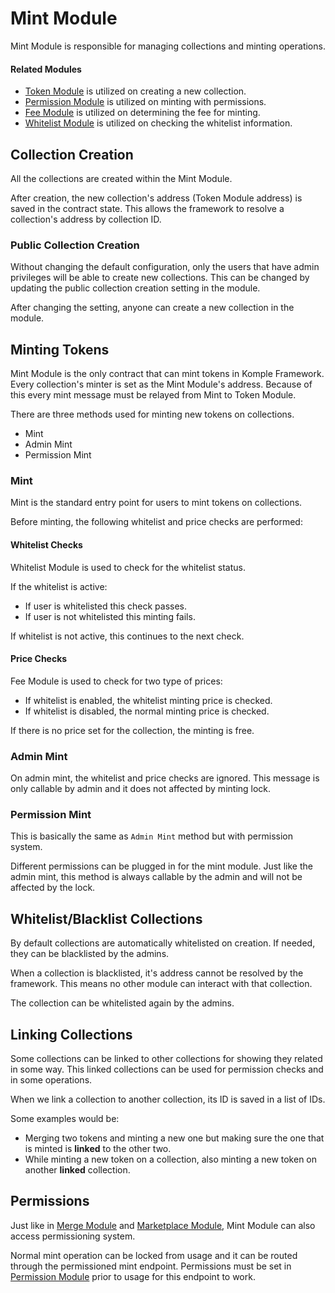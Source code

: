 # Mint Module

Mint Module is responsible for managing collections and minting operations.

#### Related Modules

- [Token Module](/docs/komple-framework/modules/08-Token-Module.md) is utilized on creating a new collection.
- [Permission Module](/docs/komple-framework/modules/07-Permission-Module.md) is utilized on minting with permissions.
- [Fee Module](/docs/komple-framework/modules/01-Fee-Module.md) is utilized on determining the fee for minting.
- [Whitelist Module](/docs/komple-framework/modules/09-Whitelist-Module.md) is utilized on checking the whitelist information.

## Collection Creation

All the collections are created within the Mint Module. 

After creation, the new collection's address (Token Module address) is saved in the contract state. This allows the framework to resolve a collection's address by collection ID.

### Public Collection Creation

Without changing the default configuration, only the users that have admin privileges will be able to create new collections. This can be changed by updating the public collection creation setting in the module.

After changing the setting, anyone can create a new collection in the module.

## Minting Tokens

Mint Module is the only contract that can mint tokens in Komple Framework. Every collection's minter is set as the Mint Module's address. Because of this every mint message must be relayed from Mint to Token Module.

There are three methods used for minting new tokens on collections.

- Mint
- Admin Mint
- Permission Mint

### Mint

Mint is the standard entry point for users to mint tokens on collections.

Before minting, the following whitelist and price checks are performed:

#### Whitelist Checks

Whitelist Module is used to check for the whitelist status.

If the whitelist is active:

- If user is whitelisted this check passes.
- If user is not whitelisted this minting fails.

If whitelist is not active, this continues to the next check.

#### Price Checks

Fee Module is used to check for two type of prices:

- If whitelist is enabled, the whitelist minting price is checked.
- If whitelist is disabled, the normal minting price is checked.

If there is no price set for the collection, the minting is free.

### Admin Mint

On admin mint, the whitelist and price checks are ignored. This message is only callable by admin and it does not affected by minting lock.

### Permission Mint

This is basically the same as `Admin Mint` method but with permission system.

Different permissions can be plugged in for the mint module. Just like the admin mint, this method is always callable by the admin and will not be affected by the lock.

## Whitelist/Blacklist Collections

By default collections are automatically whitelisted on creation. If needed, they can be blacklisted by the admins.

When a collection is blacklisted, it's address cannot be resolved by the framework. This means no other module can interact with that collection.

The collection can be whitelisted again by the admins.

## Linking Collections

Some collections can be linked to other collections for showing they related in some way. This linked collections can be used for permission checks and in some operations.

When we link a collection to another collection, its ID is saved in a list of IDs.

Some examples would be:

- Merging two tokens and minting a new one but making sure the one that is minted is **linked** to the other two.
- While minting a new token on a collection, also minting a new token on another **linked** collection.

## Permissions

Just like in [Merge Module](/docs/komple-framework/modules/04-Merge-Module.md) and [Marketplace Module](/docs/komple-framework/modules/03-Marketplace-Module.md), Mint Module can also access permissioning system.

Normal mint operation can be locked from usage and it can be routed through the permissioned mint endpoint. Permissions must be set in [Permission Module](/komple-framework/modules/Permission-Module) prior to usage for this endpoint to work.
